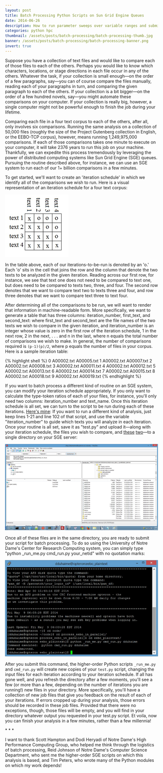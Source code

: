 ```yaml
---
layout: post
title: Batch Processing Python Scripts on Sun Grid Engine Queues
date: 2014-06-26
description: How to run parameter sweeps over variable ranges and submit each to a Sun Grid Engine server cluster.
categories: python hpc
thumbnail: /assets/posts/batch-processing/batch-processing-thumb.jpg
banner: /assets/posts/batch-processing/batch-processing-banner.png
invert: true
---
```


Suppose you have a collection of text files and would like to compare each of those files to each of the others. Perhaps you would like to know which characters, locations, or stage directions in each file occur in any of the others. Whatever the task, if your collection is small enough—on the order of a few paragraphs, say—you can of course compare the files manually, reading each of your paragraphs in turn, and comparing the given paragraph to each of the others. If your collection is a bit bigger—on the order of a few hundred novels, say—you might automate these comparisons on your computer. If your collection is really big, however, a single computer might not be powerful enough to finish the job during your lifetime.

Comparing each file in a four text corpus to each of the others, after all, only involves six comparisons. Running the same analysis on a collection of 50,000 files (roughly the size of the Project Gutenberg collection in English, or the EEBO-TCP corpus), however, means running 1,249,975,000 comparisons. If each of those comparisons takes one minute to execute on your computer, it will take 2376 years to run this job on your machine. Thankfully, we can expedite this process tremendously by leveraging the power of distributed computing systems like Sun Grid Engine (SGE) queues. Pursuing the routine described above, for instance, we can use an SGE system to run each of our 1+ billion comparisons in a few minutes.

To get started, we'll want to create an 'iteration schedule' in which we identify all of the comparisons we wish to run. Here is a visual representation of an iteration schedule for a four text corpus:

<img class='center-image small' src='/assets/posts/batch-processing/iteration_schedule_map.png' alt='Sample N**2 SGE parameter matrix.'>

In the table above, each of our iterations-to-be-run is denoted by an 'o.' Each 'o' sits in the cell that joins the row and the column that denote the two texts to be analyzed in the given iteration. Reading across our first row, for instance, we see that text one does not need to be compared to text one, but does need to be compared to texts two, three, and four. The second row denotes that we want to compare text two to texts three and four, and row three denotes that we want to compare text three to text four.

After determining all of the comparisons to be run, we will want to render that information in machine-readable form. More specifically, we want to generate a table that has three columns: iteration_number, first_text, and second_text: where first_text and second_text are the file names of the two texts we wish to compare in the given iteration, and iteration_number is an integer whose value is zero in the first row of the iteration schedule, 1 in the next row, 2 in the next, . . . and n in the last, where n equals the total number of comparisons we wish to make. In general, the number of comparisons required is `(p-1)(p)/2`, where p equals the number of files in your corpus.  Here is a sample iteration table:

{% highlight shell %}
0 A00002.txt A00005.txt
1 A00002.txt A00007.txt
2 A00002.txt A00008.txt
3 A00002.txt A00011.txt
4 A00002.txt A00012.txt
5 A00002.txt A00013.txt
6 A00002.txt A00014.txt
7 A00002.txt A00015.txt
8 A00002.txt A00018.txt
9 A00002.txt A00019.txt
{% endhighlight %}

If you want to batch process a different kind of routine on an SGE system, you can modify your iteration schedule appropriately. If you only want to calculate the type-token ratios of each of your files, for instance, you'll only need two columns: iteration_number and text_name. Once this iteration schedule is all set, we can turn to the script to be run during each of these iterations. [Here's mine][run-script]: If you want to run a different kind of analysis, just keep lines 1-21 and line 102 of that script, and use the variable "iteration_number" to guide which texts you will analyze in each iteration. Once your routine is all set, save it as "test.py" and upload it—along with your iteration schedule, the files you wish to compare, and [these][helper-script-one] [two][helper-script-two]—to a single directory on your SGE server:

<img class='center-image large' src='/assets/posts/batch-processing/prepared_for_batch_submission.png' alt='Screenshot showing all files required for batch processing on SGE.'>

Once all of these files are in the same directory, you are ready to submit your script for batch processing. To do so using the University of Notre Dame's Center for Research Computing system, you can simply type "python _run_me.py cmd_run.py your_netid" with no quotation marks:

<img class='center-image large' src='/assets/posts/batch-processing/batch_sge_submission.png' alt='Screenshot showing command to submit batch processing command to the SGE cluster.'>

After you submit this command, the higher-order Python scripts `_run_me.py` and `cmd_run.py` will create new copies of your `test.py` script, changing the input files for each iteration according to your iteration schedule. If all has gone well, and you refresh the directory after a few moments, you'll see a few (or more than a few, depending on the number of iterations you are running!) new files in your directory. More specifically, you'll have a collection of new job files that give you feedback on the result of each of your iterations. If errors cropped up during your analysis, those errors should be recorded in these job files. Provided that there were no exceptions, though, those files will be empty, and you will find in your directory whatever output you requested in your test.py script. Et voila, now you can finish your analysis in a few minutes, rather than a few millennia!

<div class='center-text'>* * *</div>

I want to thank Scott Hampton and Dodi Heryadi of Notre Dame's High Performance Computing Group, who helped me think through the logistics of batch processing, Reid Johnson of Notre Dame's Computer Science Department, who sent me the higher-order SGE scripts on which this analysis is based, and Tim Peters, who wrote many of the Python modules on which my work depends!

[run-script]:/assets/posts/batch-processing/scripts/test.py
[helper-script-one]:/assets/posts/batch-processing/scripts/cmd_run.py
[helper-script-two]:/assets/posts/batch-processing/scripts/run_me.py